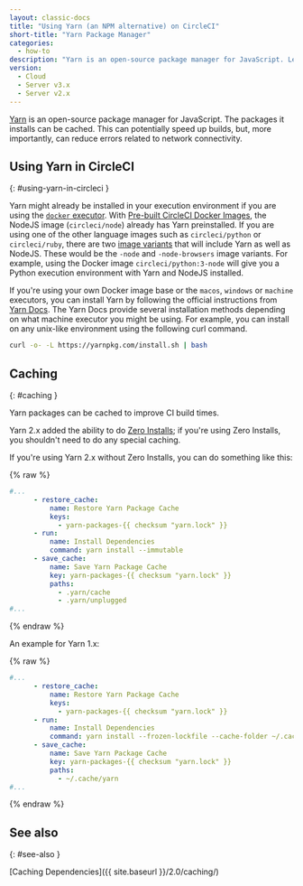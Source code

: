 ```yaml
---
layout: classic-docs
title: "Using Yarn (an NPM alternative) on CircleCI"
short-title: "Yarn Package Manager"
categories:
  - how-to
description: "Yarn is an open-source package manager for JavaScript. Learn how to use Yarn in CircleCI config and with caching to speed up builds."
version:
  - Cloud
  - Server v3.x
  - Server v2.x
---
```


[Yarn](https://yarnpkg.com/) is an open-source package manager for JavaScript. The packages it installs can be cached. This can potentially speed up builds, but, more importantly, can reduce errors related to network connectivity.

## Using Yarn in CircleCI
{: #using-yarn-in-circleci }

Yarn might already be installed in your execution environment if you are using the [`docker` executor](https://circleci.com/docs/2.0/executor-types/#using-docker). With [Pre-built CircleCI Docker Images](https://circleci.com/docs/2.0/circleci-images/), the NodeJS image (`circleci/node`) already has Yarn preinstalled. If you are using one of the other language images such as `circleci/python` or `circleci/ruby`, there are two [image variants](https://circleci.com/docs/2.0/circleci-images/#language-image-variants) that will include Yarn as well as NodeJS. These would be the `-node` and `-node-browsers` image variants. For example, using the Docker image `circleci/python:3-node` will give you a Python execution environment with Yarn and NodeJS installed.

If you're using your own Docker image base or the `macos`, `windows` or `machine` executors, you can install Yarn by following the official instructions from [Yarn Docs](https://yarnpkg.com/lang/en/docs/install/). The Yarn Docs provide several installation methods depending on what machine executor you might be using. For example, you can install on any unix-like environment using the following curl command.

```sh
curl -o- -L https://yarnpkg.com/install.sh | bash
```

## Caching
{: #caching }

Yarn packages can be cached to improve CI build times.

Yarn 2.x added the ability to do [Zero Installs](https://yarnpkg.com/features/zero-installs); if you're using Zero Installs, you shouldn't need to do any special caching.

If you're using Yarn 2.x without Zero Installs, you can do something like this:

{% raw %}
```yaml
#...
      - restore_cache:
          name: Restore Yarn Package Cache
          keys:
            - yarn-packages-{{ checksum "yarn.lock" }}
      - run:
          name: Install Dependencies
          command: yarn install --immutable
      - save_cache:
          name: Save Yarn Package Cache
          key: yarn-packages-{{ checksum "yarn.lock" }}
          paths:
            - .yarn/cache
            - .yarn/unplugged
#...
```
{% endraw %}

An example for Yarn 1.x:

{% raw %}
```yaml
#...
      - restore_cache:
          name: Restore Yarn Package Cache
          keys:
            - yarn-packages-{{ checksum "yarn.lock" }}
      - run:
          name: Install Dependencies
          command: yarn install --frozen-lockfile --cache-folder ~/.cache/yarn
      - save_cache:
          name: Save Yarn Package Cache
          key: yarn-packages-{{ checksum "yarn.lock" }}
          paths:
            - ~/.cache/yarn
#...
```
{% endraw %}

## See also
{: #see-also }

[Caching Dependencies]({{ site.baseurl }}/2.0/caching/)

